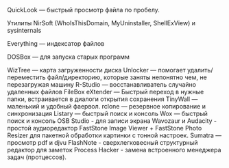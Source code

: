 QuickLook — быстрый просмотр файла по пробелу. 

Утилиты NirSoft (WhoIsThisDomain, MyUninstaller, ShellExView) и sysinternals

Everything — индексатор файлов

DOSBox — для запуска старых программ

WizTree — карта загруженности диска
Unlocker — помогает удалить/переместить файл/директорию, которые заняты непонятно чем, не перезагружая машину
R-Studio — восстанавливатель случайно удаленных файлов
FileBox eXtender — Быстрый переход в нужные папки, встраивается в диалоги открытия сохранения
TinyWall — маленький и удобный фаервол.
rclone — резервное копирование и синхронизация
Listary — быстрый поиск и консоль
Wox — быстрый поиск и консоль
OSB Studio - для записи экрана
Wavozaur и Audacity - простой аудиоредактор
FastStone Image Viewer + FastStone Photo Resizer для пакетной обработки картинки с тонной настроек.
Sumatra — просмотр pdf и djvu
FlashNote - сверхлегковесный структурный редактор для заметок
Process Hacker - замена встроенного менеджера задач (протцессов).
